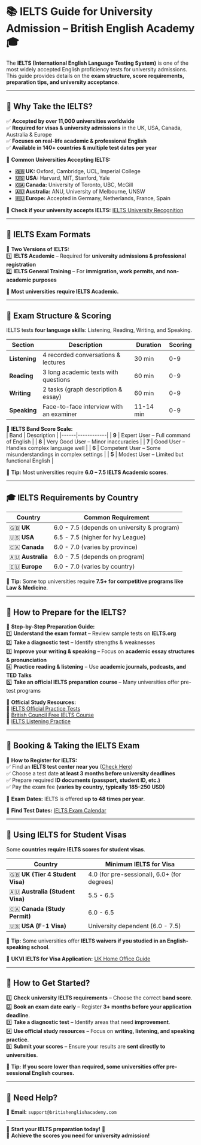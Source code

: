 # 📚 IELTS Guide for University Admission – British English Academy 🎓  

The **IELTS (International English Language Testing System)** is one of the most widely accepted English proficiency tests for university admissions.  
This guide provides details on the **exam structure, score requirements, preparation tips, and university acceptance**.

---

## 📌 Why Take the IELTS?  
✅ **Accepted by over 11,000 universities worldwide**  
✅ **Required for visas & university admissions** in the UK, USA, Canada, Australia & Europe  
✅ **Focuses on real-life academic & professional English**  
✅ **Available in 140+ countries & multiple test dates per year**  

📌 **Common Universities Accepting IELTS:**  
- **🇬🇧 UK:** Oxford, Cambridge, UCL, Imperial College  
- **🇺🇸 USA:** Harvard, MIT, Stanford, Yale  
- **🇨🇦 Canada:** University of Toronto, UBC, McGill  
- **🇦🇺 Australia:** ANU, University of Melbourne, UNSW  
- **🇪🇺 Europe:** Accepted in Germany, Netherlands, France, Spain  

🔗 **Check if your university accepts IELTS:** [IELTS University Recognition](https://www.ielts.org/about-ielts/who-accepts-ielts)  

---

## 🎯 **IELTS Exam Formats**
📌 **Two Versions of IELTS:**  
1️⃣ **IELTS Academic** – Required for **university admissions & professional registration**  
2️⃣ **IELTS General Training** – For **immigration, work permits, and non-academic purposes**  

📌 **Most universities require IELTS Academic.**  

---

## 📝 **Exam Structure & Scoring**
IELTS tests **four language skills**: Listening, Reading, Writing, and Speaking.

| Section | Description | Duration | Scoring |
|---------|------------|----------|---------|
| **Listening** | 4 recorded conversations & lectures | 30 min | 0-9 |
| **Reading** | 3 long academic texts with questions | 60 min | 0-9 |
| **Writing** | 2 tasks (graph description & essay) | 60 min | 0-9 |
| **Speaking** | Face-to-face interview with an examiner | 11-14 min | 0-9 |

📌 **IELTS Band Score Scale:**  
| Band | Description |
|------|------------|
| **9** | Expert User – Full command of English |
| **8** | Very Good User – Minor inaccuracies |
| **7** | Good User – Handles complex language well |
| **6** | Competent User – Some misunderstandings in complex settings |
| **5** | Modest User – Limited but functional English |

📌 **Tip:** Most universities require **6.0 – 7.5 IELTS Academic scores**.  

---

## 🎓 **IELTS Requirements by Country**
| Country | Common Requirement |
|---------|--------------------|
| 🇬🇧 **UK** | 6.0 - 7.5 (depends on university & program) |
| 🇺🇸 **USA** | 6.5 - 7.5 (higher for Ivy League) |
| 🇨🇦 **Canada** | 6.0 - 7.0 (varies by province) |
| 🇦🇺 **Australia** | 6.0 - 7.5 (depends on program) |
| 🇪🇺 **Europe** | 6.0 - 7.0 (varies by country) |

📌 **Tip:** Some top universities require **7.5+ for competitive programs like Law & Medicine**.  

---

## 📝 **How to Prepare for the IELTS?**
📌 **Step-by-Step Preparation Guide:**  
1️⃣ **Understand the exam format** – Review sample tests on **IELTS.org**  
2️⃣ **Take a diagnostic test** – Identify strengths & weaknesses  
3️⃣ **Improve your writing & speaking** – Focus on **academic essay structures & pronunciation**  
4️⃣ **Practice reading & listening** – Use **academic journals, podcasts, and TED Talks**  
5️⃣ **Take an official IELTS preparation course** – Many universities offer pre-test programs  

📌 **Official Study Resources:**  
🔗 [IELTS Official Practice Tests](https://www.ielts.org/for-test-takers/sample-test-questions)  
🔗 [British Council Free IELTS Course](https://www.britishcouncil.org/english/learn-online)  
🔗 [IELTS Listening Practice](https://www.ielts-exam.net/practice_tests)  

---

## 🎫 **Booking & Taking the IELTS Exam**
📌 **How to Register for IELTS:**  
✅ Find an **IELTS test center near you** ([Check Here](https://www.ielts.org))  
✅ Choose a test date **at least 3 months before university deadlines**  
✅ Prepare required **ID documents (passport, student ID, etc.)**  
✅ Pay the exam fee **(varies by country, typically $185–$250 USD)**  

📌 **Exam Dates:** IELTS is offered **up to 48 times per year**.  

🔗 **Find Test Dates:** [IELTS Exam Calendar](https://www.ielts.org/for-test-takers/book-a-test)  

---

## 🛂 **Using IELTS for Student Visas**
Some **countries require IELTS scores for student visas**.  

| Country | Minimum IELTS for Visa |
|---------|-----------------------|
| 🇬🇧 **UK (Tier 4 Student Visa)** | 4.0 (for pre-sessional), 6.0+ (for degrees) |
| 🇦🇺 **Australia (Student Visa)** | 5.5 - 6.5 |
| 🇨🇦 **Canada (Study Permit)** | 6.0 - 6.5 |
| 🇺🇸 **USA (F-1 Visa)** | University dependent (6.0 - 7.5) |

📌 **Tip:** Some universities offer **IELTS waivers if you studied in an English-speaking school**.  

🔗 **UKVI IELTS for Visa Application:** [UK Home Office Guide](https://www.gov.uk/guidance/prove-your-english-language-abilities-with-a-secure-english-language-test-selt) 


---

## 🚀 How to Get Started?  
1️⃣ **Check university IELTS requirements** – Choose the correct **band score**.  
2️⃣ **Book an exam date early** – Register **3+ months before your application deadline**.  
3️⃣ **Take a diagnostic test** – Identify areas that need **improvement**.  
4️⃣ **Use official study resources** – Focus on **writing, listening, and speaking practice**.  
5️⃣ **Submit your scores** – Ensure your results are **sent directly to universities**.  

📌 **Tip:** **If you score lower than required, some universities offer pre-sessional English courses.**  

---

## 📩 Need Help?  
📧 **Email:** `support@britishenglishacademy.com`  

---

🎉 **Start your IELTS preparation today!** 🚀  
🔗 **Achieve the scores you need for university admission!**

